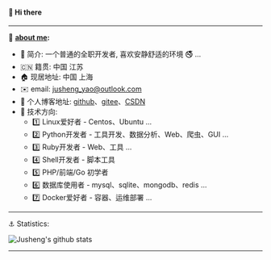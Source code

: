 #### 👋 Hi there
---

:speech_balloon: **[about me](https://yaojusheng.github.io/resume):**

- :man: 简介: 一个普通的全职开发者, 喜欢安静舒适的环境 :no_smoking: ...
- :cn: 籍贯: 中国 江苏
- :house: 现居地址: 中国 上海
- :envelope: email: jusheng_yao@outlook.com
- :book: 个人博客地址: [github](https://yaojusheng.github.io/)、[gitee](https://yaojusheng.gitee.io/blog/)、[CSDN](https://blog.csdn.net/weixin_41599858?type=blog)
- :maple_leaf: 技术方向:
  - :one: Linux爱好者 - Centos、Ubuntu ...
  - :two: Python开发者 - 工具开发、数据分析、Web、爬虫、GUI ...
  - :three: Ruby开发者 - Web、工具 ...
  - :four: Shell开发者 - 脚本工具
  - :five: PHP/前端/Go 初学者
  - :six: 数据库使用者 - mysql、sqlite、mongodb、redis ...
  - :seven: Docker爱好者 - 容器、运维部署 ...

---

:anchor: Statistics:

![Jusheng's github stats](https://github-readme-stats.vercel.app/api?username=YaoJusheng&show_icons=true&theme=tokyonight)

<!--
[![Top Langs](https://github-readme-stats.vercel.app/api/top-langs/?username=YaoJusheng&langs_count=10&layout=compact)](https://github.com/anuraghazra/github-readme-stats)
-->

---

<!--
**YaoJusheng/YaoJusheng** is a ✨ _special_ ✨ repository because its `README.md` (this file) appears on your GitHub profile.

Here are some ideas to get you started:

- 🔭 I’m currently working on ...
- 🌱 I’m currently learning ...
- 👯 I’m looking to collaborate on ...
- 🤔 I’m looking for help with ...
- 💬 Ask me about ...
- 📫 How to reach me: ...
- 😄 Pronouns: ...
- ⚡ Fun fact: ...
-->
